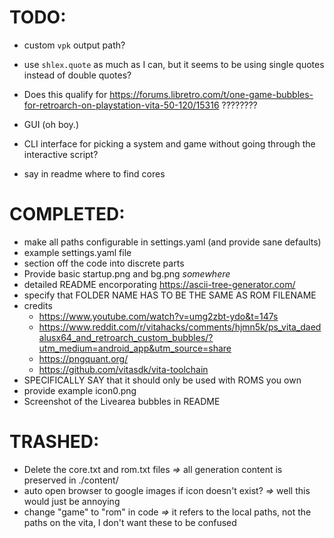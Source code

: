 # TODO:

- custom `vpk` output path?

- use `shlex.quote` as much as I can, but it seems to be using single quotes instead of double quotes?

- Does this qualify for https://forums.libretro.com/t/one-game-bubbles-for-retroarch-on-playstation-vita-50-120/15316 ????????

- GUI (oh boy.)

- CLI interface for picking a system and game without going through the interactive script?
 
- say in readme where to find cores

# COMPLETED:
- make all paths configurable in settings.yaml (and provide sane defaults)
- example settings.yaml file
- section off the code into discrete parts
- Provide basic startup.png and bg.png _somewhere_
- detailed README encorporating https://ascii-tree-generator.com/
- specify that FOLDER NAME HAS TO BE THE SAME AS ROM FILENAME
- credits
  - https://www.youtube.com/watch?v=umg2zbt-ydo&t=147s
  - https://www.reddit.com/r/vitahacks/comments/hjmn5k/ps_vita_daedalusx64_and_retroarch_custom_bubbles/?utm_medium=android_app&utm_source=share
  - https://pngquant.org/
  - https://github.com/vitasdk/vita-toolchain
- SPECIFICALLY SAY that it should only be used with ROMS you own
- provide example icon0.png
- Screenshot of the Livearea bubbles in README

# TRASHED:
- Delete the core.txt and rom.txt files _=>_ all generation content is preserved in ./content/
- auto open browser to google images if icon doesn't exist? _=>_ well this would just be annoying
- change "game" to "rom" in code _=>_ it refers to the local paths, not the paths on the vita, I don't want these to be confused